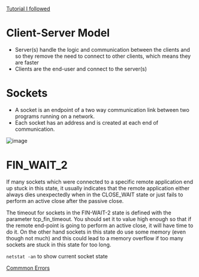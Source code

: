 [Tutorial I followed](https://youtu.be/3QiPPX-KeSc)

# Client-Server Model
- Server(s) handle the logic and communication between the clients and so they remove the need to connect to other clients, which means they are faster
- Clients are the end-user and connect to the server(s)

# Sockets
- A socket is an endpoint of a two way communication link between two programs running on a network.
- Each socket has an address and is created at each end of communication.

![image](https://media.geeksforgeeks.org/wp-content/uploads/20200509144309/1406-4.png)

# FIN_WAIT_2
If many sockets which were connected to a specific remote application end up stuck in this state, it usually indicates that the remote application either always dies unexpectedly when in the CLOSE_WAIT state or just fails to perform an active close after the passive close.

The timeout for sockets in the FIN-WAIT-2 state is defined with the parameter tcp_fin_timeout. You should set it to value high enough so that if the remote end-point is going to perform an active close, it will have time to do it. On the other hand sockets in this state do use some memory (even though not much) and this could lead to a memory overflow if too many sockets are stuck in this state for too long.

`netstat -an` to show current socket state

[Commmon Errors](https://realpython.com/python-sockets/#errors)


